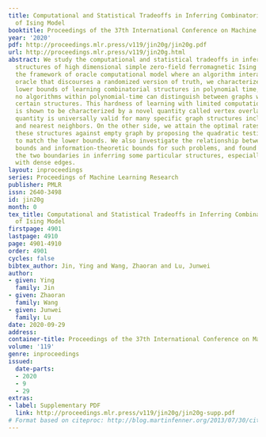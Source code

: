 ```yaml
---
title: Computational and Statistical Tradeoffs in Inferring Combinatorial Structures
  of Ising Model
booktitle: Proceedings of the 37th International Conference on Machine Learning
year: '2020'
pdf: http://proceedings.mlr.press/v119/jin20g/jin20g.pdf
url: http://proceedings.mlr.press/v119/jin20g.html
abstract: We study the computational and statistical tradeoffs in inferring combinatorial
  structures of high dimensional simple zero-field ferromagnetic Ising model. Under
  the framework of oracle computational model where an algorithm interacts with an
  oracle that discourses a randomized version of truth, we characterize the computational
  lower bounds of learning combinatorial structures in polynomial time, under which
  no algorithms within polynomial-time can distinguish between graphs with and without
  certain structures. This hardness of learning with limited computational budget
  is shown to be characterized by a novel quantity called vertex overlap ratio. Such
  quantity is universally valid for many specific graph structures including cliques
  and nearest neighbors. On the other side, we attain the optimal rates for testing
  these structures against empty graph by proposing the quadratic testing statistics
  to match the lower bounds. We also investigate the relationship between computational
  bounds and information-theoretic bounds for such problems, and found gaps between
  the two boundaries in inferring some particular structures, especially for those
  with dense edges.
layout: inproceedings
series: Proceedings of Machine Learning Research
publisher: PMLR
issn: 2640-3498
id: jin20g
month: 0
tex_title: Computational and Statistical Tradeoffs in Inferring Combinatorial Structures
  of Ising Model
firstpage: 4901
lastpage: 4910
page: 4901-4910
order: 4901
cycles: false
bibtex_author: Jin, Ying and Wang, Zhaoran and Lu, Junwei
author:
- given: Ying
  family: Jin
- given: Zhaoran
  family: Wang
- given: Junwei
  family: Lu
date: 2020-09-29
address: 
container-title: Proceedings of the 37th International Conference on Machine Learning
volume: '119'
genre: inproceedings
issued:
  date-parts:
  - 2020
  - 9
  - 29
extras:
- label: Supplementary PDF
  link: http://proceedings.mlr.press/v119/jin20g/jin20g-supp.pdf
# Format based on citeproc: http://blog.martinfenner.org/2013/07/30/citeproc-yaml-for-bibliographies/
---
```

